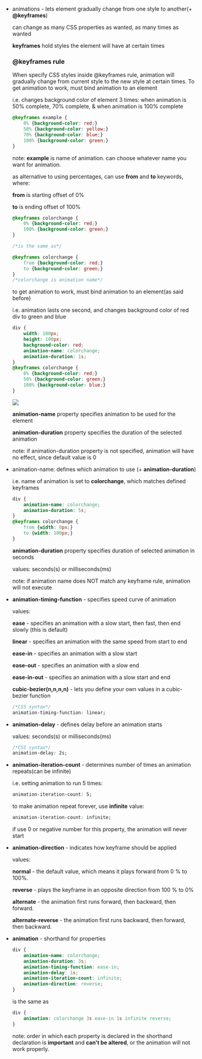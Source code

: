 -   animations - lets element gradually change from one style to another(+ **@keyframes**)
    
    can change as many CSS properties as wanted, as many times as wanted
    
    **keyframes** hold styles the element will have at certain times
    
    ### **@keyframes** rule
    
    When specify CSS styles inside @keyframes rule, animation will gradually change from current style to the new style at certain times. To get animation to work, must bind animation to an element
    
    i.e. changes background color of element 3 times: when animation is 50% complete, 70% complete, & when animation is 100% complete
    
    ```css
    @keyframes example {
    	0% {background-color: red;}
    	50% {background-color: yellow;}
    	70% {background-color: blue;}
    	100% {background-color: green;}
    }
    ```
    
    note: **example** is name of animation. can choose whatever name you want for animation.
    
    as alternative to using percentages, can use **from** and **to** keywords, where:
    
    **from** is starting offset of 0%
    
    **to** is ending offset of 100%
    
    ```css
    @keyframes colorchange {
    	0% {background-color: red;}
    	100% {background-color: green;}
    }
    
    /*is the same as*/
    
    @keyframes colorchange {
    	from {background-color: red;}
    	to {background-color: green;}
    }
    /*colorchange is animation name*/
    ```
    
    to get animation to work, must bind animation to an element(as said before)
    
    i.e. animation lasts one second, and changes background color of red div to green and blue
    
    ```css
    div {
    	width: 100px;
    	height: 100px;
    	background-color: red;
    	animation-name: colorchange;
    	animation-duration: 1s;
    }
    @keyframes colorchange {
    	0% {background-color: red;}
    	50% {background-color: green;}
    	100% {background-color: blue;}
    }
    ```
    
    ![](https://s3.us-west-2.amazonaws.com/secure.notion-static.com/41570880-3673-4a6e-a68d-af7a3493cf9e/Untitled.png?X-Amz-Algorithm=AWS4-HMAC-SHA256&X-Amz-Credential=AKIAT73L2G45O3KS52Y5%2F20210308%2Fus-west-2%2Fs3%2Faws4_request&X-Amz-Date=20210308T132430Z&X-Amz-Expires=86400&X-Amz-Signature=536dc69939b709e3f7ce473b5e6cb6b39b3aa1f6e1620779f44c07c2dc416950&X-Amz-SignedHeaders=host&response-content-disposition=filename%20%3D%22Untitled.png%22)
    
    **animation-name** property specifies animation to be used for the element
    
    **animation-duration** property specifies the duration of the selected animation
    
    note: if animation-duration property is not specified, animation will have no effect, since default value is 0
    
-   animation-name: defines which animation to use (+ **animation-duration**)
    
    i.e. name of animation is set to **colorchange**, which matches defined keyframes
    
    ```css
    div {
    	animation-name: colorchange;
    	animation-duration: 5s;
    }
    @keyframes colorchange {
    	from {width: 0px;}
    	to {width: 100px;}
    }
    ```
    
    **animation-duration** property specifies duration of selected animation in seconds
    
    values: seconds(s) or milliseconds(ms)
    
    note: if animation name does NOT match any keyframe rule, animation will not execute
    
-   **animation-timing-function** - specifies speed curve of animation
    
    values:
    
    **ease** - specifies an animation with a slow start, then fast, then end slowly (this is default)
    
    **linear** - specifies an animation with the same speed from start to end
    
    **ease-in** - specifies an animation with a slow start
    
    **ease-out** - specifies an animation with a slow end
    
    **ease-in-out** - specifies an animation with a slow start and end
    
    **cubic-bezier(n,n,n,n)** - lets you define your own values in a cubic-bezier function
    
    ```css
    /*CSS syntax*/
    animation-timing-function: linear;
    ```
    
-   **animation-delay** - defines delay before an animation starts
    
    values: seconds(s) or milliseconds(ms)
    
    ```css
    /*CSS syntax*/
    animation-delay: 2s;
    ```
    
-   **animation-iteration-count** - determines number of times an animation repeats(can be infinite)
    
    i.e. setting animation to run 5 times:
    
    ```css
    animation-iteration-count: 5;
    ```
    
    to make animation repeat forever, use **infinite** value:
    
    ```css
    animation-iteration-count: infinite;
    ```
    
    if use 0 or negative number for this property, the animation will never start
    
-   **animation-direction** - indicates how keyframe should be applied
    
    values:
    
    **normal** - the default value, which means it plays forward from 0 % to 100%.
    
    **reverse** - plays the keyframe in an opposite direction from 100 % to 0%
    
    **alternate** - the animation first runs forward, then backward, then forward.
    
    **alternate-reverse** - the animation first runs backward, then forward, then backward.
    
-   **animation** - shorthand for properties
    
    ```css
    div {
    	animation-name: colorchange;
    	animation-duration: 3s;
    	animation-timing-function: ease-in;
    	animation-delay: 1s;
    	animation-iteration-count: infinite;
    	animation-direction: reverse;
    }
    ```
    
    is the same as
    
    ```css
    div {
    	animation: colorchange 3s ease-in 1s infinite reverse;
    }
    ```
    
    note: order in which each property is declared in the shorthand declaration is **important** and **can't be altered**, or the animation will not work properly.